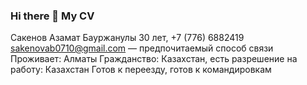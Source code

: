 ### Hi there 👋 My CV
Сакенов Азамат Бауржанулы
30 лет, +7 (776) 6882419
sakenovab0710@gmail.com — предпочитаемый способ связи
Проживает: Алматы
Гражданство: Казахстан, есть разрешение на работу: Казахстан Готов к переезду, готов к командировкам

<!--
**SakenovAB/SakenovAB** is a ✨ _special_ ✨ repository because its `README.md` (this file) appears on your GitHub profile.


Желаемая должность и зарплата
IOS разработчик
Специализации:
— Тестировщик
— Программист, разработчик
Занятость: полная занятость, частичная занятость, проектная работа, стажировка График работы: полный день, сменный график, гибкий график, удаленная работа Желательное время в пути до работы: не имеет значения

Опыт работы
JCS "ModyDev"
Алматы, mobydev.kz/
Junior IOS разработчик
Project Ozinshe (Проект Озинше) Стриминг сервис для детей
Технологии: UIKit, MVC, Figma, Git, Auto Layout, Storyboard/Xib, JSON REST API, CocoaPods
Количество участников: 7
Длительност: 3 months
Роль в проекте: iOS developer (iOS разработчик)
Мои обязанности:
Верстка интерфейса на основе figma дизайна, включая темную и светлую тему в Storyboard/Xib и Auto Layout
Авторизация и регистрация с Access token
Работа в команде по Agile
Работа в gitlab
Локализация приложения
Подключение JSON REST API (документация через Swagger, Postman)

Образование
ATU
ФДО, Бухгалтерский учет, анализ и аудит

ATU
ФДО, Вычислительная техника и программное обеспечение

Ключевые навыки
Знание языков
Навыки
Казахский — Родной
Английский — A2 — Элементарный Русский — C2 — В совершенстве
iOS Swift Xcode UIKit MVC MVVM SwiftUI Git Работа в команде Figma Организаторские навыки MapKit
JSON REST API
Cocoa Pods
Auto Layout
Storyboard/Xib
-->
